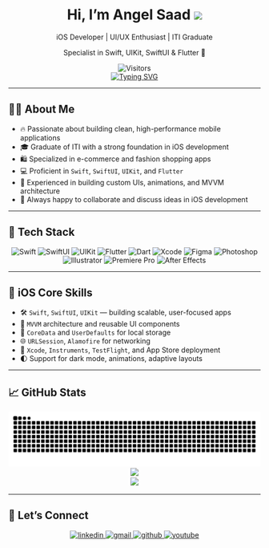 <h1 align="center">
  <b>Hi, I’m Angel Saad</b> 
  <img src="https://media.giphy.com/media/hvRJCLFzcasrR4ia7z/giphy.gif" width="40" />
</h1>

<div align="center">
  <p>iOS Developer | UI/UX Enthusiast | ITI Graduate</p>
  <p>Specialist in Swift, UIKit, SwiftUI & Flutter 🚀</p>

  <img src="https://komarev.com/ghpvc/?username=AngelSaad0&label=Visitors&color=0e75b6&style=flat" alt="Visitors" />

  <br />

  <a href="https://github.com/AngelSaad0">
    <img src="https://readme-typing-svg.herokuapp.com?font=Fira+Code&pause=1000&color=F7108A&width=435&lines=iOS+Developer++++++++ITI+Graduate;Lifelong+Learner+Specializing+in+iOS" alt="Typing SVG" />
  </a>
</div>

---

## 👩‍💻 About Me

- 🔥 Passionate about building clean, high-performance mobile applications  
- 🎓 Graduate of ITI with a strong foundation in iOS development  
- 🛍 Specialized in e-commerce and fashion shopping apps  
- 💻 Proficient in `Swift`, `SwiftUI`, `UIKit`, and `Flutter`  
- 🎨 Experienced in building custom UIs, animations, and MVVM architecture  
- 🤝 Always happy to collaborate and discuss ideas in iOS development

---

## 🧰 Tech Stack

<div align="center">

![Swift](https://img.shields.io/badge/-Swift-FA7343?style=for-the-badge&logo=swift&logoColor=white)
![SwiftUI](https://img.shields.io/badge/-SwiftUI-0175C2?style=for-the-badge&logo=swift&logoColor=white)
![UIKit](https://img.shields.io/badge/-UIKit-2396F3?style=for-the-badge&logo=apple&logoColor=white)
![Flutter](https://img.shields.io/badge/-Flutter-02569B?style=for-the-badge&logo=flutter&logoColor=white)
![Dart](https://img.shields.io/badge/-Dart-0175C2?style=for-the-badge&logo=dart&logoColor=white)
![Xcode](https://img.shields.io/badge/-Xcode-147EFB?style=for-the-badge&logo=xcode&logoColor=white)
![Figma](https://img.shields.io/badge/-Figma-F24E1E?style=for-the-badge&logo=figma&logoColor=white)
![Photoshop](https://img.shields.io/badge/-Photoshop-31A8FF?style=for-the-badge&logo=adobe-photoshop&logoColor=white)
![Illustrator](https://img.shields.io/badge/-Illustrator-FF9A00?style=for-the-badge&logo=adobe-illustrator&logoColor=white)
![Premiere Pro](https://img.shields.io/badge/-Premiere%20Pro-9999FF?style=for-the-badge&logo=adobe-premiere-pro&logoColor=white)
![After Effects](https://img.shields.io/badge/-After%20Effects-9999FF?style=for-the-badge&logo=adobe-after-effects&logoColor=white)

</div>

---

## 🔩 iOS Core Skills

- 🛠 `Swift`, `SwiftUI`, `UIKit` — building scalable, user-focused apps  
- 🧠 `MVVM` architecture and reusable UI components  
- 💾 `CoreData` and `UserDefaults` for local storage  
- 🌐 `URLSession`, `Alamofire` for networking  
- 🚀 `Xcode`, `Instruments`, `TestFlight`, and App Store deployment  
- 🌓 Support for dark mode, animations, adaptive layouts

---

## 📈 GitHub Stats

<div align="center">
   <img src="https://github.com/AngelSaad0/AngelSaad0/blob/output/snake.svg" />
  <br />
  <img src="https://github-readme-stats.vercel.app/api?username=AngelSaad0&show_icons=true&theme=tokyonight&count_private=true" />
  <br />
  <img src="https://github-readme-stats.vercel.app/api/top-langs/?username=AngelSaad0&layout=compact&theme=tokyonight" />

</div>

---

## 🤝 Let’s Connect

<div align="center">

  <a href="https://www.linkedin.com/in/angel-saad-768502295/" target="_blank">
    <img src="https://img.shields.io/badge/LinkedIn-blue?style=for-the-badge&logo=linkedin&labelColor=blue" alt="linkedin"/>
  </a>

  <a href="mailto:engy.saad.907089@gmail.com">
    <img src="https://img.shields.io/badge/Gmail-red?style=for-the-badge&logo=gmail&labelColor=red" alt="gmail"/>
  </a>

  <a href="https://github.com/AngelSaad0">
    <img src="https://img.shields.io/badge/GitHub-181717?style=for-the-badge&logo=github&labelColor=black" alt="github"/>
  </a>

  <a href="https://www.youtube.com/@AngelSaad">
    <img src="https://img.shields.io/badge/Youtube-red?style=for-the-badge&logo=youtube&labelColor=red" alt="youtube"/>
  </a>

</div>
